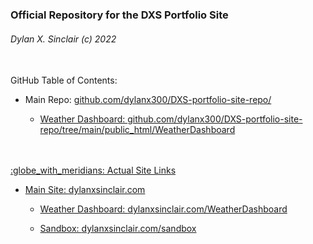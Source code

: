 <h3>Official Repository for the DXS Portfolio Site</h3>
<h6>Dylan X. Sinclair (c) 2022</h6>
<br>
GitHub Table of Contents:
<ul>
<li><p>Main Repo: <a href="https://github.com/dylanx300/DXS-portfolio-site-repo/">github.com/dylanx300/DXS-portfolio-site-repo/</p></li>
<ul><li><p>Weather Dashboard: <a href="https://github.com/dylanx300/DXS-portfolio-site-repo/tree/main/public_html/WeatherDashboard">github.com/dylanx300/DXS-portfolio-site-repo/tree/main/public_html/WeatherDashboard</p></li>
<!-- <li><p>Sandbox: <a href="http://dylanxsinclair.com/sandbox">dylanxsinclair.com/sandbox</p></li> -->
<!-- <li><p>Photography: <a href="http://dylanxsinclair.com/Photography">dylanxsinclair.com/Photography</p></li> -->
</ul></ul>
<br>
<br>
:globe_with_meridians: Actual Site Links
<ul>
<li><p>Main Site: <a href="http://dylanxsinclair.com">dylanxsinclair.com</p></li>
<ul><li><p>Weather Dashboard: <a href="http://dylanxsinclair.com/WeatherDashboard">dylanxsinclair.com/WeatherDashboard</p></li>
<li><p>Sandbox: <a href="http://dylanxsinclair.com/sandbox">dylanxsinclair.com/sandbox</p></li>
<!-- <li><p>Photography: <a href="http://dylanxsinclair.com/Photography">dylanxsinclair.com/Photography</p></li> -->
</ul></ul>
